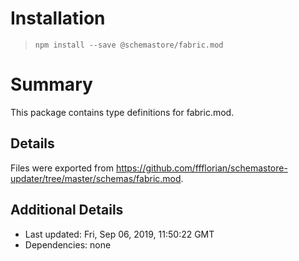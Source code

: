 # Installation
> `npm install --save @schemastore/fabric.mod`

# Summary
This package contains type definitions for fabric.mod.

## Details
Files were exported from https://github.com/ffflorian/schemastore-updater/tree/master/schemas/fabric.mod.

## Additional Details
* Last updated: Fri, Sep 06, 2019, 11:50:22 GMT
* Dependencies: none
